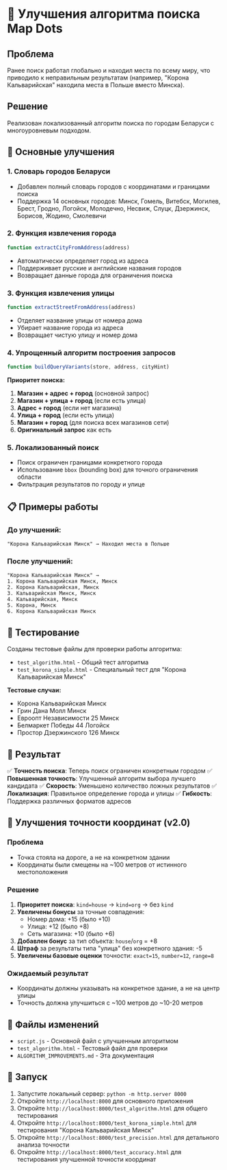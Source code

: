 # 🚀 Улучшения алгоритма поиска Map Dots

## Проблема
Ранее поиск работал глобально и находил места по всему миру, что приводило к неправильным результатам (например, "Корона Кальварийская" находила места в Польше вместо Минска).

## Решение
Реализован локализованный алгоритм поиска по городам Беларуси с многоуровневым подходом.

## 🔧 Основные улучшения

### 1. Словарь городов Беларуси
- Добавлен полный словарь городов с координатами и границами поиска
- Поддержка 14 основных городов: Минск, Гомель, Витебск, Могилев, Брест, Гродно, Логойск, Молодечно, Несвиж, Слуцк, Дзержинск, Борисов, Жодино, Смолевичи

### 2. Функция извлечения города
```javascript
function extractCityFromAddress(address)
```
- Автоматически определяет город из адреса
- Поддерживает русские и английские названия городов
- Возвращает данные города для ограничения поиска

### 3. Функция извлечения улицы
```javascript
function extractStreetFromAddress(address)
```
- Отделяет название улицы от номера дома
- Убирает название города из адреса
- Возвращает чистую улицу и номер дома

### 4. Упрощенный алгоритм построения запросов
```javascript
function buildQueryVariants(store, address, cityHint)
```

**Приоритет поиска:**
1. **Магазин + адрес + город** (основной запрос)
2. **Магазин + улица + город** (если есть улица)
3. **Адрес + город** (если нет магазина)
4. **Улица + город** (если есть улица)
5. **Магазин + город** (для поиска всех магазинов сети)
6. **Оригинальный запрос** как есть

### 5. Локализованный поиск
- Поиск ограничен границами конкретного города
- Использование `bbox` (bounding box) для точного ограничения области
- Фильтрация результатов по городу и улице

## 📋 Примеры работы

### До улучшений:
```
"Корона Кальварийская Минск" → Находил места в Польше
```

### После улучшений:
```
"Корона Кальварийская Минск" → 
1. Корона Кальварийская Минск, Минск
2. Корона Кальварийская, Минск
3. Кальварийская Минск, Минск
4. Кальварийская, Минск
5. Корона, Минск
6. Корона Кальварийская Минск
```

## 🧪 Тестирование

Созданы тестовые файлы для проверки работы алгоритма:
- `test_algorithm.html` - Общий тест алгоритма
- `test_korona_simple.html` - Специальный тест для "Корона Кальварийская Минск"

**Тестовые случаи:**
- Корона Кальварийская Минск
- Грин Дана Молл Минск  
- Евроопт Независимости 25 Минск
- Белмаркет Победы 44 Логойск
- Простор Дзержинского 126 Минск

## 🎯 Результат

✅ **Точность поиска**: Теперь поиск ограничен конкретным городом
✅ **Повышенная точность**: Улучшенный алгоритм выбора лучшего кандидата
✅ **Скорость**: Уменьшено количество ложных результатов
✅ **Локализация**: Правильное определение города и улицы
✅ **Гибкость**: Поддержка различных форматов адресов

## 🎯 Улучшения точности координат (v2.0)

### Проблема
- Точка стояла на дороге, а не на конкретном здании
- Координаты были смещены на ~100 метров от истинного местоположения

### Решение
1. **Приоритет поиска**: `kind=house` → `kind=org` → без `kind`
2. **Увеличены бонусы** за точные совпадения:
   - Номер дома: +15 (было +10)
   - Улица: +12 (было +8)
   - Сеть магазина: +10 (было +6)
3. **Добавлен бонус** за тип объекта: `house`/`org` = +8
4. **Штраф** за результаты типа "улица" без конкретного здания: -5
5. **Увеличены базовые оценки** точности: `exact=15`, `number=12`, `range=8`

### Ожидаемый результат
- Координаты должны указывать на конкретное здание, а не на центр улицы
- Точность должна улучшиться с ~100 метров до ~10-20 метров

## 📁 Файлы изменений

- `script.js` - Основной файл с улучшенным алгоритмом
- `test_algorithm.html` - Тестовый файл для проверки
- `ALGORITHM_IMPROVEMENTS.md` - Эта документация

## 🚀 Запуск

1. Запустите локальный сервер: `python -m http.server 8000`
2. Откройте `http://localhost:8000` для основного приложения
3. Откройте `http://localhost:8000/test_algorithm.html` для общего тестирования
4. Откройте `http://localhost:8000/test_korona_simple.html` для тестирования "Корона Кальварийская Минск"
5. Откройте `http://localhost:8000/test_precision.html` для детального анализа точности
6. Откройте `http://localhost:8000/test_accuracy.html` для тестирования улучшенной точности координат
